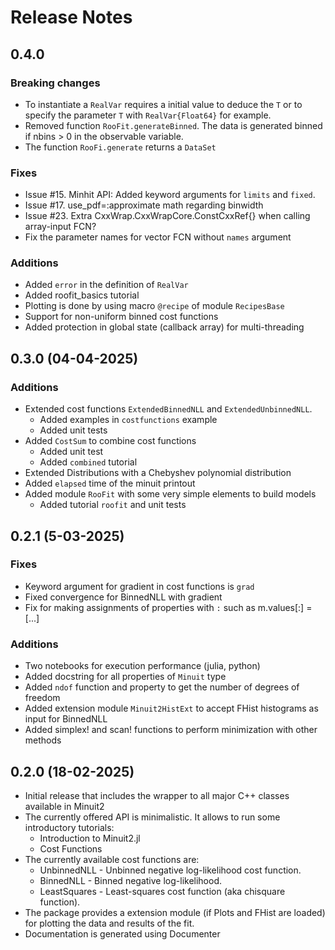
# Release Notes

## 0.4.0
### Breaking changes
- To instantiate a `RealVar` requires a initial value to deduce the `T` or to specify the parameter `T` with `RealVar{Float64}` for example.
- Removed function `RooFit.generateBinned`. The data is generated binned if nbins > 0 in the observable variable.
- The function `RooFi.generate` returns a `DataSet`

### Fixes
- Issue #15. Minhit API: Added keyword arguments for `limits` and `fixed`. 
- Issue #17. use_pdf=:approximate math regarding binwidth
- Issue #23. Extra CxxWrap.CxxWrapCore.ConstCxxRef{} when calling array-input FCN?
- Fix the parameter names for vector FCN without `names` argument
  
### Additions
- Added `error` in the definition of `RealVar`
- Added roofit_basics tutorial
- Plotting is done by using macro `@recipe` of module `RecipesBase`
- Support for non-uniform binned cost functions
- Added protection in global state (callback array) for multi-threading

## 0.3.0 (04-04-2025)
### Additions
- Extended cost functions `ExtendedBinnedNLL` and `ExtendedUnbinnedNLL`.
  - Added examples in `costfunctions` example
  - Added unit tests
- Added `CostSum` to combine cost functions
  - Added unit test
  - Added `combined` tutorial
- Extended Distributions with a Chebyshev polynomial distribution
- Added `elapsed` time of the minuit printout
- Added module `RooFit` with some very simple elements to build models
  - Added tutorial `roofit` and unit tests

## 0.2.1 (5-03-2025) 
### Fixes
- Keyword argument for gradient in cost functions is `grad`
- Fixed convergence for BinnedNLL with gradient
- Fix for making assignments of properties with `:` such as m.values[:] = [...] 
### Additions
- Two notebooks for execution performance (julia, python)
- Added docstring for all properties of `Minuit` type
- Added `ndof` function and property to get the number of degrees of freedom
- Added extension module `Minuit2HistExt` to accept FHist histograms as input for BinnedNLL
- Added simplex! and scan! functions to perform minimization with other methods
 
## 0.2.0 (18-02-2025)
- Initial release that includes the wrapper to all major C++ classes available in Minuit2
- The currently offered API is minimalistic. It allows to run some introductory  tutorials:
    - Introduction to Minuit2.jl
    - Cost Functions
- The currently available cost functions are:
    - UnbinnedNLL - Unbinned negative log-likelihood cost function.
    - BinnedNLL - Binned negative log-likelihood.
    - LeastSquares - Least-squares cost function (aka chisquare function).
- The package provides a extension module (if Plots and FHist are loaded)
  for plotting the data and results of the fit.
- Documentation is generated using Documenter


